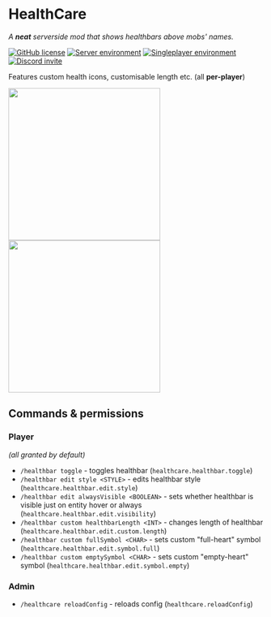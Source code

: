 # HealthCare
*A **neat** serverside mod that shows healthbars above mobs' names.*

[![GitHub license](https://img.shields.io/github/license/samolego/HealthCare?style=flat-square)](https://github.com/samolego/HealthCare/blob/master/LICENSE)
[![Server environment](https://img.shields.io/badge/Environment-server-blue?style=flat-square)](https://github.com/samolego/HealthCare)
[![Singleplayer environment](https://img.shields.io/badge/Environment-singleplayer-yellow?style=flat-square)](https://github.com/samolego/HealthCare)
[![Discord invite](https://img.shields.io/badge/ModdedFaBrick-Discord-7289DA?logo=discord&logoColor=white&style=flat-square)](https://discord.com/channels/797713290545332235/797713588298973224/797786429232906240)

Features custom health icons, customisable length etc. (all **per-player**)

<img src="https://user-images.githubusercontent.com/34912839/113518367-30b11500-9586-11eb-8907-9af0e5bcb255.png" width="300px">
<img src="https://user-images.githubusercontent.com/34912839/113518381-47f00280-9586-11eb-91ee-3ac1130507f9.png" width="300px">

## Commands & permissions

### Player
*(all granted by default)*
* `/healthbar toggle` - toggles healthbar (`healthcare.healthbar.toggle`)
* `/healthbar edit style <STYLE>` - edits healthbar style (`healthcare.healthbar.edit.style`)
* `/healthbar edit alwaysVisible <BOOLEAN>` - sets whether healthbar is visible just on entity hover or always (`healthcare.healthbar.edit.visibility`)
* `/healthbar custom healthbarLength <INT>` - changes length of healthbar (`healthcare.healthbar.edit.custom.length`)
* `/healthbar custom fullSymbol <CHAR>` - sets custom "full-heart" symbol (`healthcare.healthbar.edit.symbol.full`)
* `/healthbar custom emptySymbol <CHAR>` - sets custom "empty-heart" symbol (`healthcare.healthbar.edit.symbol.empty`)


### Admin
* `/healthcare reloadConfig` - reloads config (`healthcare.reloadConfig`)